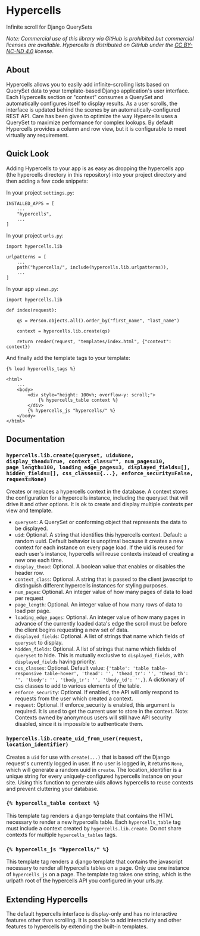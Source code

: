 # Hypercells

Infinite scroll for Django QuerySets

*Note: Commercial use of this library via GitHub is prohibited but commercial 
licenses are available. Hypercells is distributed on GitHub under the 
[CC BY-NC-ND 4.0](https://creativecommons.org/licenses/by-nc-nd/4.0/) license.*

## About

Hypercells allows you to easily add infinite-scrolling lists based on
QuerySet data to your template-based Django application's user interface. 
Each Hypercells section or "context" consumes a QuerySet and automatically 
configures itself to display results. As a user scrolls, the interface is 
updated behind the scenes by an automatically-configured REST API. Care 
has been given to optimize the way Hypercells uses a QuerySet to maximize 
performance for complex lookups. By default Hypercells provides a column and row 
view, but it is configurable to meet virtually any requirement.

## Quick Look

Adding Hypercells to your app is as easy as dropping the hypercells app
(the hypercells directory in this repository) into your project directory 
and then adding a few code snippets:

In your project `settings.py`:

    INSTALLED_APPS = [
        ...
        "hypercells",
        ...
    ]

In your project `urls.py`:

    import hypercells.lib

    urlpatterns = [
        ...
        path("hypercells/", include(hypercells.lib.urlpatterns)),
        ...
    ]

In your app `views.py`:

    import hypercells.lib

    def index(request):

        qs = Person.objects.all().order_by("first_name", "last_name")

        context = hypercells.lib.create(qs)

        return render(request, "templates/index.html", {"context": context})

And finally add the template tags to your template:

    {% load hypercells_tags %}

    <html>
        ...
        <body>
            <div style="height: 100vh; overflow-y: scroll;">
                {% hypercells_table context %}
            </div>
            {% hypercells_js "hypercells/" %}
        </body>
    </html>

## Documentation

### `hypercells.lib.create(queryset, uid=None, display_thead=True, context_class="", num_pages=10, page_length=100, loading_edge_pages=3, displayed_fields=[], hidden_fields=[], css_classes={...}, enforce_security=False, request=None)`

Creates or replaces a hypercells context in the database. A context stores 
the configuration for a hypercells instance, including the queryset that 
will drive it and other options. It is ok to create and display multiple contexts
per view and template.

- `queryset`: A QuerySet or conforming object that represents the data to be displayed.
- `uid`: Optional. A string that identifies this hypercells context. Default: a random uuid. Default behavior is unoptimal
because it creates a new context for each instance on every page load. If the uid is reused
for each user's instance, hypercells will reuse contexts instead of creating a new one each time.
- `display_thead`: Optional. A boolean value that enables or disables the header row.
- `context_class`: Optional. A string that is passed to the client javascript to distinguish different hypercells
instances for styling purposes.
- `num_pages`: Optional. An integer value of how many pages of data to load per request
- `page_length`: Optional. An integer value of how many rows of data to load per page.
- `loading_edge_pages`: Optional. An integer value of how many pages in advance of the currently loaded data's edge
the scroll must be before the client begins requesting a new set of data.
- `displayed_fields`: Optional. A list of strings that name which fields of `queryset` to display.
- `hidden_fields`: Optional. A list of strings that name which fields of `queryset` to hide. This is mutually exclusive to `displayed_fields`,
with `displayed_fields` having priority.
- `css_classes`: Optional. Default value: `{'table': 'table table-responsive table-hover', 'thead': '', 'thead_tr': '',
'thead_th': '', 'tbody': '', 'tbody_tr': '', 'tbody_td': '',}`. A dictionary of css classes to add to various
elements of the table.
- `enforce_security`: Optional. If enabled, the API will only respond to requests from the user which created
a context.
- `request`: Optional. If enforce_security is enabled, this argument is required. It is used to get the
current user to store in the context. Note: Contexts owned by anonymous users will still have API security
disabled, since it is impossible to authenticate them.

### `hypercells.lib.create_uid_from_user(request, location_identifier)`

Creates a `uid` for use with `create(...)` that is based off the Django request's currently logged in user.
If no user is logged in, it returns `None`, which will generate a random uuid in `create`.
The location_identifier is a unique string for every uniquely-configured hypercells instance on your
site. Using this function to generate uids allows hypercells to reuse contexts and
prevent cluttering your database.

### `{% hypercells_table context %}`

This template tag renders a django template that contains the HTML necessary to render
a new hypercells table. Each `hypercells_table` tag must include a context created by
`hypercells.lib.create`. Do not share contexts for multiple `hypercells_tables` tags.

### `{% hypercells_js "hypercells/" %}`

This template tag renders a django template that contains the javascript necessary to render
all hypercells tables on a page. Only use one instance of `hypercells_js` on a page.
The template tag takes one string, which is the urlpath root of the hypercells API
you configured in your urls.py.

## Extending Hypercells

The default hypercells interface is display-only and has no interactive features
other than scrolling. It is possible to add interactivity and other features
to hypercells by extending the built-in templates.
